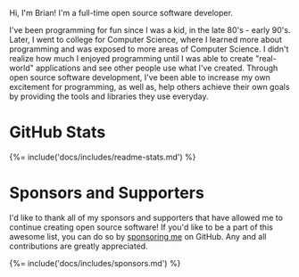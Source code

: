 Hi, I'm Brian! I'm a full-time open source software developer.

I've been programming for fun since I was a kid, in the late 80's - early 90's. Later, I went to college for Computer Science, where I learned more about programming and was exposed to more areas of Computer Science. I didn't realize how much I enjoyed programming until I was able to create "real-world" applications and see other people use what I've created. Through open source software development, I've been able to increase my own excitement for programming, as well as, help others achieve their own goals by providing the tools and libraries they use everyday.

# GitHub Stats

{%= include('docs/includes/readme-stats.md') %}

# Sponsors and Supporters

I'd like to thank all of my sponsors and supporters that have allowed me to continue creating open source software! If you'd like to be a part of this awesome list, you can do so by [sponsoring me](https://github.com/sponsors/doowb) on GitHub. Any and all contributions are greatly appreciated.

{%= include('docs/includes/sponsors.md') %}
